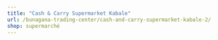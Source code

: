 ```yaml
---
title: "Cash & Carry Supermarket Kabale"
url: /bunagana-trading-center/cash-and-carry-supermarket-kabale-2/
shop: supermarché
---
```

